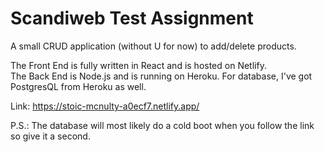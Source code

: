 # Scandiweb Test Assignment

A small CRUD application (without U for now) to add/delete products.  

The Front End is fully written in React and is hosted on Netlify.  
The Back End is Node.js and is running on Heroku.
For database, I've got PostgresQL from Heroku as well.

Link: https://stoic-mcnulty-a0ecf7.netlify.app/

P.S.: The database will most likely do a cold boot when you follow the link so give it a second.
